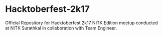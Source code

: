 # Hacktoberfest-2k17
Official Repository for Hacktoberfest 2k17 NITK Edition meetup conducted at NITK Surathkal in collaboration with Team Engineer.
